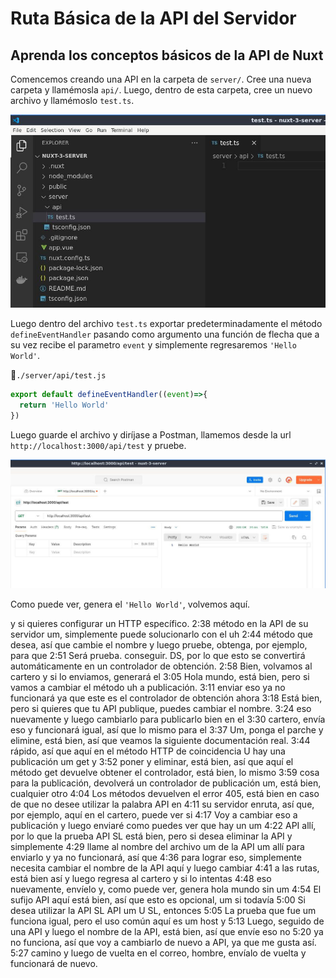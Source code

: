 # Ruta Básica de la API del Servidor

## Aprenda los conceptos básicos de la API de Nuxt

Comencemos creando una API en la carpeta de `server/`. Cree una nueva carpeta y llamémosla `api/`. Luego, dentro de esta carpeta, cree un nuevo archivo y llamémoslo `test.ts`.

![screen01](./img/screen01.jpg)

Luego dentro del archivo `test.ts` exportar predeterminadamente el método `defineEventHandler` pasando como argumento una función de flecha que a su vez recibe el parametro `event` y simplemente regresaremos `'Hello World'`.

📃`./server/api/test.js`
```ts
export default defineEventHandler((event)=>{
  return 'Hello World'
})
```

Luego guarde el archivo y diríjase a Postman, llamemos desde la url `http://localhost:3000/api/test` y pruebe.

![screen02](./img/screen02.jpg)

Como puede ver, genera el  `'Hello World'`, volvemos aquí.














 y si quieres configurar un HTTP específico.
2:38
método en la API de su servidor um, simplemente puede solucionarlo con el uh
2:44
método que desea, así que cambie el nombre y luego pruebe, obtenga, por ejemplo, para que
2:51
Será prueba. conseguir. DS, por lo que esto se convertirá automáticamente en un controlador de obtención.
2:58
Bien, volvamos al cartero y si lo enviamos, generará el
3:05
Hola mundo, está bien, pero si vamos a cambiar el método uh a publicación.
3:11
enviar eso ya no funcionará ya que este es el controlador de obtención ahora
3:18
Está bien, pero si quieres que tu API publique, puedes cambiar el nombre.
3:24
eso nuevamente y luego cambiarlo para publicarlo bien en el
3:30
cartero, envía eso y funcionará igual, así que lo mismo para el
3:37
Um, ponga el parche y elimine, está bien, así que veamos la siguiente documentación real.
3:44
rápido, así que aquí en el método HTTP de coincidencia U hay una publicación um get y
3:52
poner y eliminar, está bien, así que aquí el método get devuelve obtener el controlador, está bien, lo mismo
3:59
cosa para la publicación, devolverá un controlador de publicación um, está bien, cualquier otro
4:04
Los métodos devuelven el error 405, está bien en caso de que no desee utilizar la palabra API en
4:11
su servidor enruta, así que, por ejemplo, aquí en el cartero, puede ver si
4:17
Voy a cambiar eso a publicación y luego enviaré como puedes ver que hay un um
4:22
API allí, por lo que la prueba API SL está bien, pero si desea eliminar la API y simplemente
4:29
llame al nombre del archivo um de la API um allí para enviarlo y ya no funcionará, así que
4:36
para lograr eso, simplemente necesita cambiar el nombre de la API aquí y luego cambiar
4:41
a las rutas, está bien así y luego regresa al cartero y si lo intentas
4:48
eso nuevamente, envíelo y, como puede ver, genera hola mundo sin um
4:54
El sufijo API aquí está bien, así que esto es opcional, um si todavía
5:00
Si desea utilizar la API SL API um U SL, entonces
5:05
La prueba que fue um funciona igual, pero el uso común aquí es um host y
5:13
Luego, seguido de una API y luego el nombre de la API, está bien, así que envíe eso no
5:20
ya no funciona, así que voy a cambiarlo de nuevo a API, ya que me gusta así.
5:27
camino y luego de vuelta en el correo, hombre, envíalo de vuelta y funcionará de nuevo.
